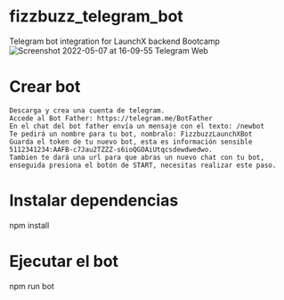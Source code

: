 # fizzbuzz_telegram_bot
Telegram bot integration for LaunchX backend Bootcamp 
![Screenshot 2022-05-07 at 16-09-55 Telegram Web](https://user-images.githubusercontent.com/54382354/167272321-01c878d5-2259-43df-a232-5bd212bdb203.png)
# Crear bot


    Descarga y crea una cuenta de telegram.
    Accede al Bot Father: https://telegram.me/BotFather
    En el chat del bot father envía un mensaje con el texto: /newbot
    Te pedirá un nombre para tu bot, nombralo: FizzbuzzLaunchXBot
    Guarda el token de tu nuevo bot, esta es información sensible 5112341234:AAFB-c7Jau2TZZZ-s6ioQGOAiUtqcsdewdwedwo.
    Tambien te dará una url para que abras un nuevo chat con tu bot, enseguida presiona el botón de START, necesitas realizar este paso.



# Instalar dependencias
npm install

# Ejecutar el bot
npm run bot
